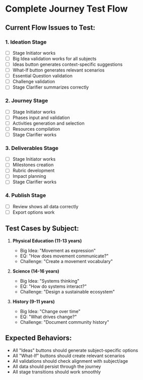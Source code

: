 # Complete Journey Test Flow

## Current Flow Issues to Test:

### 1. Ideation Stage
- [ ] Stage Initiator works
- [ ] Big Idea validation works for all subjects
- [ ] Ideas button generates context-specific suggestions
- [ ] What-If button generates relevant scenarios
- [ ] Essential Question validation
- [ ] Challenge validation
- [ ] Stage Clarifier summarizes correctly

### 2. Journey Stage  
- [ ] Stage Initiator works
- [ ] Phases input and validation
- [ ] Activities generation and selection
- [ ] Resources compilation
- [ ] Stage Clarifier works

### 3. Deliverables Stage
- [ ] Stage Initiator works
- [ ] Milestones creation
- [ ] Rubric development
- [ ] Impact planning
- [ ] Stage Clarifier works

### 4. Publish Stage
- [ ] Review shows all data correctly
- [ ] Export options work

## Test Cases by Subject:

1. **Physical Education (11-13 years)**
   - Big Idea: "Movement as expression"
   - EQ: "How does movement communicate?"
   - Challenge: "Create a movement vocabulary"

2. **Science (14-16 years)**
   - Big Idea: "Systems thinking"
   - EQ: "How do systems interact?"
   - Challenge: "Design a sustainable ecosystem"

3. **History (9-11 years)**
   - Big Idea: "Change over time"
   - EQ: "What drives change?"
   - Challenge: "Document community history"

## Expected Behaviors:
- All "Ideas" buttons should generate subject-specific options
- All "What-If" buttons should create relevant scenarios
- All validations should check alignment with subject/age
- All data should persist through the journey
- All stage transitions should work smoothly